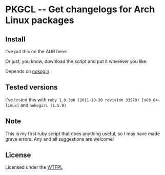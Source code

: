 # PKGCL -- Get changelogs for Arch Linux packages

## Install
I've put this on the AUR here:

Or just, you know, download the script and put it wherever you like.

Depends on [nokogiri](http://rubygems.org/gems/nokogiri).

## Tested versions
I've tested this with `ruby 1.9.3p0 (2011-10-30 revision 33570) [x86_64-linux]`
and `nokogiri (1.5.0)`

## Note
This is my first ruby script that does anything useful, so I may have made grave
errors. Any and all suggestions are welcome!

## License
Licensed under the [WTFPL](http://sam.zoy.org/wtfpl/)

